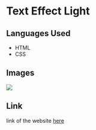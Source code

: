 <h1>Text Effect Light</h1>
<h2>Languages Used</h2>
<ul>
  <li>HTML</li>
  <li>CSS</li>
</ul>
<h2>Images</h2>
<img src="./images/"/>
<h2>Link</h2>
<p>link of the website <a href="">here</a>
  
